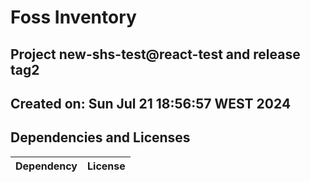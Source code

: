 # Foss Inventory 

## Project new-shs-test@react-test and release tag2

## Created on: Sun Jul 21 18:56:57 WEST 2024 

## Dependencies and Licenses

| Dependency | License     |
|------------|-------------|


